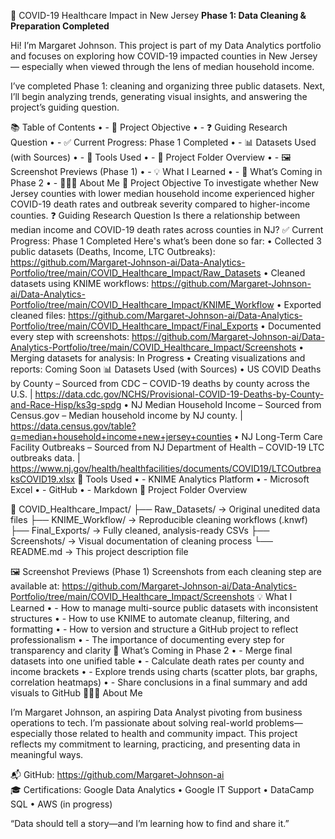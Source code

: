 🦠 COVID-19 Healthcare Impact in New Jersey
**Phase 1: Data Cleaning & Preparation Completed**

Hi! I’m Margaret Johnson. This project is part of my Data Analytics portfolio and focuses on exploring how COVID-19 impacted counties in New Jersey — especially when viewed through the lens of median household income.

I’ve completed Phase 1: cleaning and organizing three public datasets. Next, I’ll begin analyzing trends, generating visual insights, and answering the project’s guiding question.

📚 Table of Contents
•	- 🎯 Project Objective
•	- ❓ Guiding Research Question
•	- ✅ Current Progress: Phase 1 Completed
•	- 📊 Datasets Used (with Sources)
•	- 🧰 Tools Used
•	- 📂 Project Folder Overview
•	- 🖼️ Screenshot Previews (Phase 1)
•	- 💡 What I Learned
•	- 🧭 What’s Coming in Phase 2
•	- 🙋🏽‍♀️ About Me
🎯 Project Objective
To investigate whether New Jersey counties with lower median household income experienced higher COVID-19 death rates and outbreak severity compared to higher-income counties.
❓ Guiding Research Question
Is there a relationship between median income and COVID-19 death rates across counties in NJ?
✅ Current Progress: Phase 1 Completed
Here's what’s been done so far:
•	Collected 3 public datasets (Deaths, Income, LTC Outbreaks): https://github.com/Margaret-Johnson-ai/Data-Analytics-Portfolio/tree/main/COVID_Healthcare_Impact/Raw_Datasets
•	Cleaned datasets using KNIME workflows: https://github.com/Margaret-Johnson-ai/Data-Analytics-Portfolio/tree/main/COVID_Healthcare_Impact/KNIME_Workflow
•	Exported cleaned files: https://github.com/Margaret-Johnson-ai/Data-Analytics-Portfolio/tree/main/COVID_Healthcare_Impact/Final_Exports
•	Documented every step with screenshots: https://github.com/Margaret-Johnson-ai/Data-Analytics-Portfolio/tree/main/COVID_Healthcare_Impact/Screenshots
•	Merging datasets for analysis: In Progress
•	Creating visualizations and reports: Coming Soon
📊 Datasets Used (with Sources)
•	US COVID Deaths by County – Sourced from CDC – COVID-19 deaths by county across the U.S. | https://data.cdc.gov/NCHS/Provisional-COVID-19-Deaths-by-County-and-Race-Hisp/ks3g-spdg
•	NJ Median Household Income – Sourced from Census.gov – Median household income by NJ county. | https://data.census.gov/table?q=median+household+income+new+jersey+counties
•	NJ Long-Term Care Facility Outbreaks – Sourced from NJ Department of Health – COVID-19 LTC outbreaks data. | https://www.nj.gov/health/healthfacilities/documents/COVID19/LTCOutbreaksCOVID19.xlsx
🧰 Tools Used
•	- KNIME Analytics Platform
•	- Microsoft Excel
•	- GitHub
•	- Markdown
📂 Project Folder Overview

📁 COVID_Healthcare_Impact/
├── Raw_Datasets/ → Original unedited data files
├── KNIME_Workflow/ → Reproducible cleaning workflows (.knwf)
├── Final_Exports/ → Fully cleaned, analysis-ready CSVs
├── Screenshots/ → Visual documentation of cleaning process
└── README.md → This project description file

🖼️ Screenshot Previews (Phase 1)
Screenshots from each cleaning step are available at: https://github.com/Margaret-Johnson-ai/Data-Analytics-Portfolio/tree/main/COVID_Healthcare_Impact/Screenshots
💡 What I Learned
•	- How to manage multi-source public datasets with inconsistent structures
•	- How to use KNIME to automate cleanup, filtering, and formatting
•	- How to version and structure a GitHub project to reflect professionalism
•	- The importance of documenting every step for transparency and clarity
🧭 What’s Coming in Phase 2
•	- Merge final datasets into one unified table
•	- Calculate death rates per county and income brackets
•	- Explore trends using charts (scatter plots, bar graphs, correlation heatmaps)
•	- Share conclusions in a final summary and add visuals to GitHub
🙋🏽‍♀️ About Me

I’m Margaret Johnson, an aspiring Data Analyst pivoting from business operations to tech. I’m passionate about solving real-world problems—especially those related to health and community impact. This project reflects my commitment to learning, practicing, and presenting data in meaningful ways.

📬 GitHub: https://github.com/Margaret-Johnson-ai  
🎓 Certifications: Google Data Analytics • Google IT Support • DataCamp SQL • AWS (in progress)

“Data should tell a story—and I’m learning how to find and share it.”
